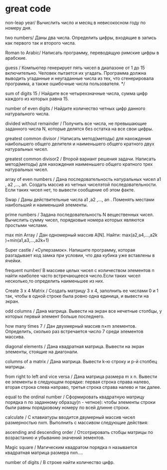 # great code

non-leap year/ Вычислить число и месяц в невисокосном году по номеру дня.

two numbers/ Даны два числа. Определить цифры, входящие в запись как первого так и второго числа.

Roman  to Arabic/ Написать программу, переводящую римские цифры в арабские.

guess / Компьютер генерирует пять чисел в диапазоне от 1 до 15 включительно. Человек пытается их
 угадать. Программа должна выводить угаданные и неугаданные числа из тех, что сгенерировала
 программа, а также ошибочные числа пользователя. */

sum of digits 15 / Найдите все четырехзначные числа, сумма цифр каждого из которых равна 15.

number of even digits / Найдите количество четных цифр данного натурального числа.

divided without remainder / Получить все числа, не превышающие заданного числа N, которые делятся без остатка на все свои цифры.

greatest common divisor / Написать метод(методы) для нахождения наибольшего общего делителя и наименьшего общего кратного двух натуральных чисел.

greatest common divisor2 / Второй вариант решения задачи. Написать метод(методы) для нахождения наименьшего общего кратного трех натуральных чисел. 

array of even numbers / Дана последовательность натуральных чисел а1 , а2 ,..., ап. Создать массив из четных чиселэтой последовательности. Если таких чисел нет, то вывести сообщение об этом факте.

Swap / Даны действительные числа а1 ,а2 ,..., аn . Поменять местами наибольший и наименьший элементы.

prime numbers / Задана последовательность N вещественных чисел. Вычислить сумму чисел, порядковые номера которых являются простыми числами.

max min Array / Дан одномерный массив A[N]. Найти: max(a2,a4,...,a2k )+min(a1,a3,...,a2k+1)

Super castle / «Суперзамок». Напишите программу, которая разгадывает код замка при условии, что два кубика уже вставлены в ячейки.

frequent number/ В массиве целых чисел с количеством элементов n найти наиболее часто встречающееся число.Если таких чисел несколько,то определить наименьшее из них.

Create 3 x 4 Matrix / Cоздать матрицу 3 x 4, заполнить ее числами 0 и 1 так, чтобы в одной строке была ровно одна единица, и вывести на экран.

odd columns / Дана матрица. Вывести на экран все нечетные столбцы, у которых первый элемент больше последнего. 

how many times 7 / Дан двухмерный массив n×m элементов. Определить, сколько раз встречается число 7 среди элементов массива. 

diagonal elements / Дана квадратная матрица. Вывести на экран элементы, стоящие на диагонали. 

columns of a matrix / Дана матрица. Вывести k-ю строку и p-й столбец матрицы.

from right to left and vice versa / Дана матрица размера m x n. Вывести ее элементы в следующем порядке: первая строка справа налево, вторая строка слева направо, третья строка справа налево и так далее.

equal to the ordinal number / Сформировать квадратную матрицу порядка n по заданному образцу(n - четное): чтобы элементы строки были равны порядковому номеру по всей длинне строки. 

calculate /  С клавиатуры вводится двумерный массив чисел размерностью nxm. Выполнить с массивом следующие действия:				          

 ascending and descending order / Отсотрировать стобцы матрицы по возрастанию и убыванию значений эементов.  
 
 Magic square / Магическим квадратом порядка n называется квадратная матрица размера nxn....
 
 number of digits / В строке найти количество цифр.
